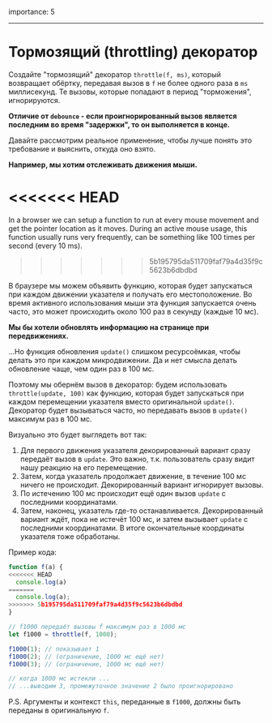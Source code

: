 importance: 5

---

# Тормозящий (throttling) декоратор

Создайте "тормозящий" декоратор `throttle(f, ms)`, который возвращает обёртку, передавая вызов в `f` не более одного раза в `ms` миллисекунд. Те вызовы, которые попадают в период "торможения", игнорируются.

**Отличие от `debounce` - если проигнорированный вызов является последним во время "задержки", то он выполняется в конце.**

Давайте рассмотрим реальное применение, чтобы лучше понять это требование и выяснить, откуда оно взято.

**Например, мы хотим отслеживать движения мыши.**

<<<<<<< HEAD
=======
In a browser we can setup a function to run at every mouse movement and get the pointer location as it moves. During an active mouse usage, this function usually runs very frequently, can be something like 100 times per second (every 10 ms).
>>>>>>> 5b195795da511709faf79a4d35f9c5623b6dbdbd

В браузере мы можем объявить функцию, которая будет запускаться при каждом движении указателя и получать его местоположение. Во время активного использования мыши эта функция запускается очень часто, это может происходить около 100 раз в секунду (каждые 10 мс).

**Мы бы хотели обновлять информацию на странице при передвижениях.**

...Но функция обновления `update()` слишком ресурсоёмкая, чтобы делать это при каждом микродвижении. Да и нет смысла делать обновление чаще, чем один раз в 100 мс.

Поэтому мы обернём вызов в декоратор: будем использовать `throttle(update, 100)` как функцию, которая будет запускаться при каждом перемещении указателя вместо оригинальной `update()`. Декоратор будет вызываться часто, но передавать вызов в `update()` максимум раз в 100 мс.

Визуально это будет выглядеть вот так:

1. Для первого движения указателя декорированный вариант сразу передаёт вызов в `update`. Это важно, т.к. пользователь сразу видит нашу реакцию на его перемещение.
2. Затем, когда указатель продолжает движение, в течение 100 мс ничего не происходит. Декорированный вариант игнорирует вызовы.
3. По истечению 100 мс происходит ещё один вызов `update` с последними координатами.
4. Затем, наконец, указатель где-то останавливается. Декорированный вариант ждёт, пока не истечёт 100 мс, и затем вызывает `update` с последними координатами. В итоге окончательные координаты указателя тоже обработаны.

Пример кода:

```js
function f(a) {
<<<<<<< HEAD
  console.log(a)
=======
  console.log(a);
>>>>>>> 5b195795da511709faf79a4d35f9c5623b6dbdbd
}

// f1000 передаёт вызовы f максимум раз в 1000 мс
let f1000 = throttle(f, 1000);

f1000(1); // показывает 1
f1000(2); // (ограничение, 1000 мс ещё нет)
f1000(3); // (ограничение, 1000 мс ещё нет)

// когда 1000 мс истекли ...
// ...выводим 3, промежуточное значение 2 было проигнорировано
```

P.S. Аргументы и контекст `this`, переданные в `f1000`, должны быть переданы в оригинальную `f`.
